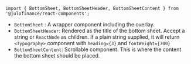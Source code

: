 `import { BottomSheet, BottomSheetHeader, BottomSheetContent } from '@julofinance/react-components';`

- `BottomSheet` : A wrapper component including the overlay.
- `BottomSheetHeader`: Rendered as the title of the bottom sheet. Accept a string or `ReactNode` as children. If a plain string supplied, it will return `<Typography>` component with `heading={3}` and `fontWeight={700}`
- `BottomSheetContent`: Scrollable component. This is where the content the bottom sheet should be placed.